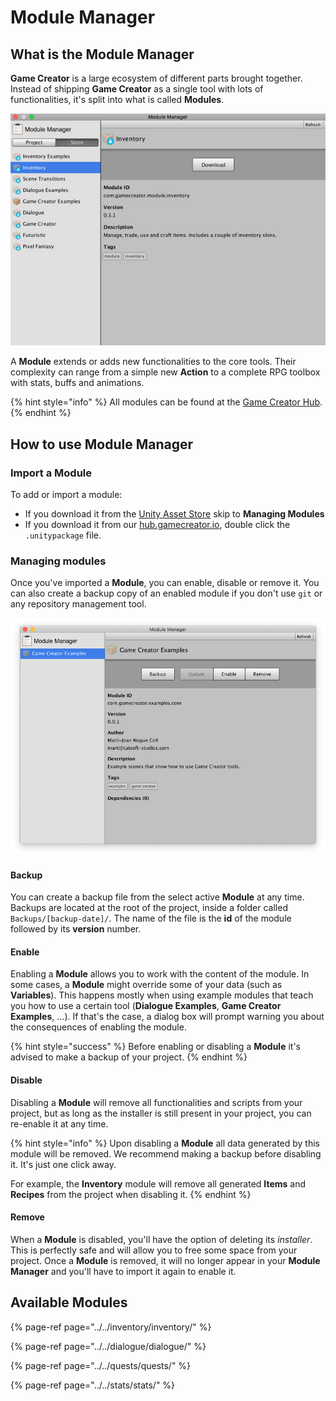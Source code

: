 # Module Manager

## What is the Module Manager

**Game Creator** is a large ecosystem of different parts brought together. Instead of shipping **Game Creator** as a single tool with lots of functionalities, it's split into what is called **Modules**.

![\(See at a glance what modules are in your Project\)](../../.gitbook/assets/module-manager%20%281%29.jpg)

A **Module** extends or adds new functionalities to the core tools. Their complexity can range from a simple new **Action** to a complete RPG toolbox with stats, buffs and animations.

{% hint style="info" %}
All modules can be found at the [Game Creator Hub](https://hub.gamecreator.io).
{% endhint %}

## How to use Module Manager

### Import a Module

To add or import a module:

* If you download it from the [Unity Asset Store](https://assetstore.unity.com/?publisher=Catsoft%20Studios&orderBy=1) skip to **Managing Modules**
* If you download it from our [hub.gamecreator.io](https://hub.gamecreator.io), double click the `.unitypackage` file.

### Managing modules

Once you've imported a **Module**, you can enable, disable or remove it. You can also create a backup copy of an enabled module if you don't use `git` or any repository management tool.

![\(Game Creator Examples module manager page\)](../../.gitbook/assets/module-manager.jpg)

#### Backup

You can create a backup file from the select active **Module** at any time. Backups are located at the root of the project, inside a folder called `Backups/[backup-date]/`. The name of the file is the **id** of the module followed by its **version** number.

#### Enable

Enabling a **Module** allows you to work with the content of the module. In some cases, a **Module** might override some of your data \(such as **Variables**\). This happens mostly when using example modules that teach you how to use a certain tool \(**Dialogue Examples**, **Game Creator Examples**, ...\). If that's the case, a dialog box will prompt warning you about the consequences of enabling the module.

{% hint style="success" %}
Before enabling or disabling a **Module** it's advised to make a backup of your project.
{% endhint %}

#### Disable

Disabling a **Module** will remove all functionalities and scripts from your project, but as long as the installer is still present in your project, you can re-enable it at any time.

{% hint style="info" %}
Upon disabling a **Module** all data generated by this module will be removed. We recommend  making a backup before disabling it. It's just one click away. 

For example, the **Inventory** module will remove all generated **Items** and **Recipes** from the project when disabling it.
{% endhint %}

#### Remove

When a **Module** is disabled, you'll have the option of deleting its _installer_. This is perfectly safe and will allow you to free some space from your project. Once a **Module** is removed, it will no longer appear in your **Module Manager** and you'll have to import it again to enable it.

## Available Modules

{% page-ref page="../../inventory/inventory/" %}

{% page-ref page="../../dialogue/dialogue/" %}

{% page-ref page="../../quests/quests/" %}

{% page-ref page="../../stats/stats/" %}



